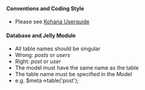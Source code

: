#### Conventions and Coding Style
* Please see [Kohana Userguide](http://kohanaframework.org/3.2/guide/kohana/conventions)

#### Database and Jelly Module
* All table names should be singular
 * Wrong: *posts* or *users*
 * Right: *post* or *user*
* The model must have the same name as the table
* The table name must be specified in the Model
 * e.g. $meta->table('post');